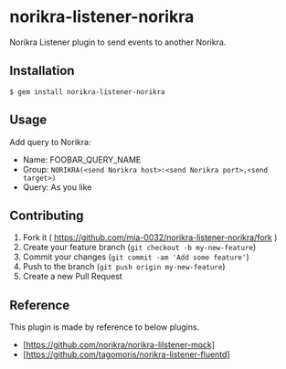 # norikra-listener-norikra

Norikra Listener plugin to send events to another Norikra.

## Installation

```
$ gem install norikra-listener-norikra
```

## Usage

Add query to Norikra:

- Name: FOOBAR_QUERY_NAME
- Group: `NORIKRA(<send Norikra host>:<send Norikra port>,<send target>)`
- Query: As you like

## Contributing

1. Fork it ( https://github.com/mia-0032/norikra-listener-norikra/fork )
2. Create your feature branch (`git checkout -b my-new-feature`)
3. Commit your changes (`git commit -am 'Add some feature'`)
4. Push to the branch (`git push origin my-new-feature`)
5. Create a new Pull Request

## Reference

This plugin is made by reference to below plugins.

- [https://github.com/norikra/norikra-lilstener-mock]
- [https://github.com/tagomoris/norikra-listener-fluentd]
